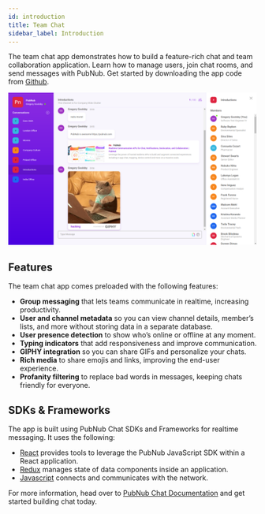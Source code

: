 ```yaml
---
id: introduction
title: Team Chat
sidebar_label: Introduction
---
```


The team chat app demonstrates how to build a feature-rich chat and team collaboration application. Learn how to manage users, join chat rooms, and send messages with PubNub. Get started by downloading the app code from [Github](https://github.com/pubnub/typescript-ref-app-team-chat).  

![team chat preview](assets/team-chat-preview.png)

## Features

The team chat app comes preloaded with the following features:

- **Group messaging** that lets teams communicate in realtime, increasing productivity.
- **User and channel metadata** so you can view channel details, member’s lists, and more without storing data in a separate database.
- **User presence detection** to show who’s online or offline at any moment.
- **Typing indicators** that add responsiveness and improve communication.
- **GIPHY integration** so you can share GIFs and personalize your chats.
- **Rich media** to share emojis and links, improving the end-user experience.
- **Profanity filtering** to replace bad words in messages, keeping chats friendly for everyone.

## SDKs & Frameworks

The app is built using PubNub Chat SDKs and Frameworks for realtime messaging. It uses the following:

- [React](https://www.pubnub.com/docs/chat/react/setup) provides tools to leverage the PubNub JavaScript SDK within a React application.
- [Redux](https://www.pubnub.com/docs/chat/redux/setup) manages state of data components inside an application.
- [Javascript](https://www.pubnub.com/docs/web-javascript/pubnub-javascript-sdk) connects and communicates with the network.

For more information, head over to [PubNub Chat Documentation](https://www.pubnub.com/docs/chat/quickstart) and get started building chat today.